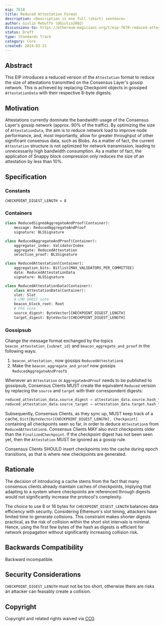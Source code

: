 ```yaml
---
eip: 7610
title: Reduced Attestation Format
description: <Description is one full (short) sentence>
author: Giulio Rebuffo (@Giulio2002)
discussions-to: https://ethereum-magicians.org/t/eip-7670-reduced-attestation-format-for-gossiping-attestations/19458
status: Draft
type: Standards Track
category: Core
created: 2024-03-31
---
```


## Abstract

This EIP introduces a reduced version of the `Attestation` format to reduce the size of attestations transmitted on the Consensus Layer's gossip network. This is achieved by replacing Checkpoint objects in gossiped `AttestationData` with their respective 8-byte digests.

## Motivation

Attestations currently dominate the bandwidth usage of the Consensus Layer's gossip network (approx. 90% of the traffic). By optimizing the size of `AttestationData`, the aim is to reduce network load to improve node performance, and, most importantly, allow for greater throughput of other significant consensus data, such as Blobs. As a matter of fact, the current `Attestation` structure is not optimized for network transmission, leading to unnecessarily high bandwidth consumption. As a matter of fact, the application of Snappy block compression only reduces the size of an attestation by less than 10%.


## Specification

### Constants

```
CHECKPOINT_DIGEST_LENGTH = 8
```

### Containers

```python
class ReducedSignedAggregateAndProof(Container):
    message: ReducedAggregateAndProof
    signature: BLSSignature
```

```python
class ReducedAggregateAndProof(Container):
    aggregator_index: ValidatorIndex
    aggregate: ReducedAttestation
    selection_proof: BLSSignature
```

```python
class ReducedAttestation(Container):
    aggregation_bits: Bitlist[MAX_VALIDATORS_PER_COMMITTEE]
    data: ReducedAttestationData
    signature: BLSSignature
```

```python
class ReducedAttestationData(Container):
    class AttestationData(Container):
    slot: Slot
    # LMD GHOST vote
    beacon_block_root: Root
    # FFG vote
    source_digest: ByteVector[CHECKPOINT_DIGEST_LENGTH]
    target_digest: ByteVector[CHECKPOINT_DIGEST_LENGTH]
```

### Gossipsub

Change the message format exchanged by the topics `beacon_attestation_{subnet_id}` and `beacon_aggregate_and_proof` in the following ways:

1) `beacon_attestation_` now gossips `ReducedAttestation`s
2) Make the `beacon_aggregate_and_proof` now gossips `ReducedAggregateAndProof`s

Whenever an `Attestation` or `AggregateAndProof` needs to be published to gossipsub, Consensus Clients MUST  create the equivalent `Reduced` version by replacing the `source` and `target` with their correspondent digests:

```python
reduced_attestation_data.source_digest = attestation_data.source.hash_tree_root()[0:CHECKPOINT_DIGEST_LENGTH]
reduced_attestation_data.source_target = attestation_data.target.hash_tree_root()[0:CHECKPOINT_DIGEST_LENGTH]
```

Subsequently, Consensus Clients, as they sync up, MUST keep track of a cache, `Dict[ByteVector[CHECKPOINT_DIGEST_LENGTH], Checkpoint]` containing all checkpoints seen so far, in order to deduce `Attestation`s from `ReducedAttestation`s. Consensus Clients MAY also evict checkpoints older than the `FinalizedCheckpoint`. If the checkpoint digest has not been seen yet, then the `Attestation` MUST be ignored as a gossip rule.

Consensus Clients SHOULD insert checkpoints into the cache during epoch transitions, as that is where new checkpoints are generated.


## Rationale

The decision of introducing a cache stems from the fact that many consensus clients already maintain caches of checkpoints, implying that adapting to a system where checkpoints are referenced through digests would not significantly increase the protocol's complexity.

The choice to use 8 or 16 bytes for `CHECKPOINT_DIGEST_LENGTH` balances data efficiency with security. Considering Ethereum's slot timing, attackers have limited time to generate collisions. This constraint makes shorter digests practical, as the risk of collision within the short slot intervals is minimal. Hence, using the first few bytes of the hash as digests is efficient for network propagation without significantly increasing collision risk.

## Backwards Compatibility

Backward incompatible.

## Security Considerations

`CHECKPOINT_DIGEST_LENGTH` must not be too short, otherwise there are risks an attacker can feasably create a collision.

## Copyright

Copyright and related rights waived via [CC0](../LICENSE.md).
